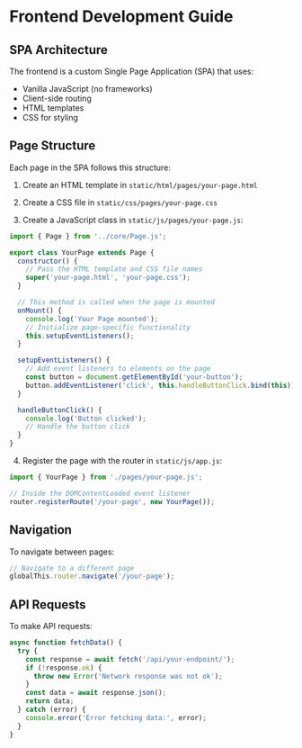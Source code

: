 # Frontend Development Guide

## SPA Architecture

The frontend is a custom Single Page Application (SPA) that uses:

- Vanilla JavaScript (no frameworks)
- Client-side routing
- HTML templates
- CSS for styling

## Page Structure

Each page in the SPA follows this structure:

1. Create an HTML template in `static/html/pages/your-page.html`

2. Create a CSS file in `static/css/pages/your-page.css`

3. Create a JavaScript class in `static/js/pages/your-page.js`:
  ```javascript
  import { Page } from '../core/Page.js';

  export class YourPage extends Page {
    constructor() {
      // Pass the HTML template and CSS file names
      super('your-page.html', 'your-page.css');
    }

    // This method is called when the page is mounted
    onMount() {
      console.log('Your Page mounted');
      // Initialize page-specific functionality
      this.setupEventListeners();
    }

    setupEventListeners() {
      // Add event listeners to elements on the page
      const button = document.getElementById('your-button');
      button.addEventListener('click', this.handleButtonClick.bind(this));
    }

    handleButtonClick() {
      console.log('Button clicked');
      // Handle the button click
    }
  }
  ```

4. Register the page with the router in `static/js/app.js`:
  ```javascript
  import { YourPage } from './pages/your-page.js';

  // Inside the DOMContentLoaded event listener
  router.registerRoute('/your-page', new YourPage());
  ```

## Navigation

To navigate between pages:

```javascript
// Navigate to a different page
globalThis.router.navigate('/your-page');
```

## API Requests

To make API requests:

```javascript
async function fetchData() {
  try {
    const response = await fetch('/api/your-endpoint/');
    if (!response.ok) {
      throw new Error('Network response was not ok');
    }
    const data = await response.json();
    return data;
  } catch (error) {
    console.error('Error fetching data:', error);
  }
}
```